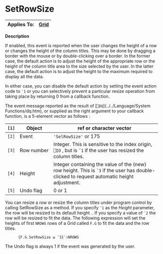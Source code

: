 




<h1 class="heading"><span class="name">SetRowSize</span></h1>

| Applies To: | [Grid](./grid.md) |
| --- | ---  |


**Description**


If enabled, this event is reported when the user changes the height of a row or changes the height of the column titles. This may be done by dragging a border with the mouse or by double-clicking over a border. In the former case, the default action is to adjust the height of the appropriate row or the height of the column title area to the size selected by the user. In the latter case, the default action is to adjust the height to the maximum required to display all the data.



In either case, you can disable the default action by setting the event action code to `¯1` or you can selectively prevent a particular resize operation from taking place by returning 0 from a callback function.



The event message reported as the result of [`⎕DQ`](../../Language/System Functions/dq.htm), or supplied as the right argument to your callback function, is a 5-element vector as follows :


| `[1]` | Object | ref or character vector |
| --- | --- | ---  |
| `[2]` | Event | `'SelRowSize'` or 175 |
| `[3]` | Row number | Integer. This is sensitive to the index origin, `⎕IO` , but is `¯1` if the user has resized the column titles. |
| `[4]` | Height | Integer containing the value of the (new) row height. This is `¯3` if the user has double-clicked to request automatic height adjustment. |
| `[5]` | Undo flag | 0 or 1 |




You can resize a row or resize the column titles under program control by calling SetRowSize as a method. If you specify `¯1` as the *Height* parameter, the row will be resized to its default height .. If you specify a value of `¯2` the row will be resized to fit the data. The following expression will set the heights of first `NROWS` rows of a Grid called `F.G` to fit the data and the row titles.
```apl
      {F.G.SetRowSize ⍵ ¯3}¨⍳NROWS
```



The Undo flag is always 1 if the event was generated by the user.


